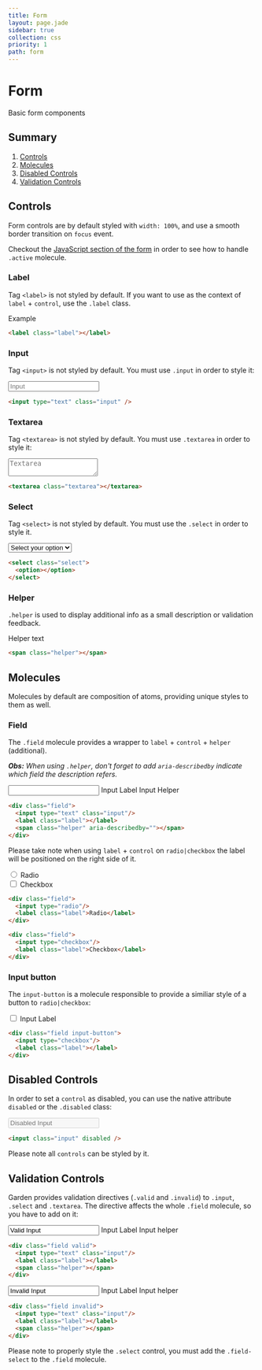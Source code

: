 ```yaml
---
title: Form
layout: page.jade
sidebar: true
collection: css
priority: 1
path: form
---
```


# Form
<p class="lead">Basic form components</p>

## Summary
1. [Controls](#controls)
2. [Molecules](#molecules)
3. [Disabled Controls](#disabled-controls)
4. [Validation Controls](#validation-controls)

## Controls
Form controls are by default styled with `width: 100%`, and use a smooth border transition on `focus` event.

Checkout the [JavaScript section of the form](form-js.html) in order to see how to handle `.active` molecule.

### Label
Tag `<label>` is not styled by default. If you want to use as the context of `label` + `control`, use the `.label` class.

<div class="example example-code">
  <label class="label">Example</label>
</div>

```html
<label class="label"></label>
```

### Input
Tag `<input>` is not styled by default. You must use `.input` in order to style it:

<div class="example example-code">
  <input type="text" class="input" placeholder="Input" />
</div>

```html
<input type="text" class="input" />
```

### Textarea
Tag `<textarea>` is not styled by default. You must use `.textarea` in order to style it:

<div class="example example-code">
  <textarea class="textarea" placeholder="Textarea"></textarea>
</div>

```html
<textarea class="textarea"></textarea>
```

### Select

Tag `<select>` is not styled by default. You must use the `.select` in order to style it.

<div class="example example-code">
  <select class="select">
    <option>Select your option</option>
    <option value="option-1">Option 1</option>
    <option value="option-2">Option 2</option>
    <option value="option-3">Option 3</option>
  </select>
</div>

```html
<select class="select">
  <option></option>
</select>
```

### Helper

`.helper` is used to display additional info as a small description or validation feedback.

<div class="example example-code">
  <span class="helper">Helper text</span>
</div>

```html
<span class="helper"></span>
```

## Molecules
Molecules by default are composition of atoms, providing unique styles to them as well.


### Field
The `.field` molecule provides a wrapper to `label` + `control` + `helper` (additional).

_**Obs:** When using `.helper`, don't forget to add `aria-describedby` indicate which field the description refers._

<div class="example example-code">
  <div class="field">
    <input type="text" class="input" name="name" id="name" />
    <label for="name" class="label">Input Label</label>
    <span class="helper" aria-describedby="name">Input Helper</span>
  </div>
</div>

```html
<div class="field">
  <input type="text" class="input"/>
  <label class="label"></label>
  <span class="helper" aria-describedby=""></span>
</div>
```

Please take note when using `label` + `control` on `radio|checkbox` the label will be positioned on the right side of it.

<div class="example example-code">
  <div class="field">
    <input type="radio" name="garden-radio" id="garden-radio"/>
    <label for="garden-radio" class="label">Radio</label>
  </div>

  <div class="field">
    <input type="checkbox" name="garden-checkbox" id="garden-checkbox"/>
    <label for="garden-checkbox" class="label">Checkbox</label>
  </div>
</div>

```html
<div class="field">
  <input type="radio"/>
  <label class="label">Radio</label>
</div>

<div class="field">
  <input type="checkbox"/>
  <label class="label">Checkbox</label>
</div>
```

### Input button
The `input-button` is a molecule responsible to provide a similiar style of a button to `radio|checkbox`:

<div class="example example-code">
  <div class="field input-button">
    <input type="checkbox" id="button-check"/>
    <label for="button-check" class="label">Input Label</label>
  </div>
</div>

```html
<div class="field input-button">
  <input type="checkbox"/>
  <label class="label"></label>
</div>
```

## Disabled Controls
In order to set a `control` as disabled, you can use the native attribute `disabled` or the `.disabled` class:

<div class="example example-code">
  <input class="input" placeholder="Disabled Input" disabled />
</div>

```html
<input class="input" disabled />
```

Please note all `controls` can be styled by it.

## Validation Controls
Garden provides validation directives (`.valid` and `.invalid`) to `.input`, `.select` and `.textarea`. The directive affects the whole `.field` molecule, so you have to add on it:

<div class="example example-code">
  <div class="field valid">
    <input type="text" class="input" value="Valid Input" />
    <label class="label">Input Label</label>
    <span class="helper">Input helper</span>
  </div>
</div>

```html
<div class="field valid">
  <input type="text" class="input"/>
  <label class="label"></label>
  <span class="helper"></span>
</div>
```

<div class="example example-code">
  <div class="field invalid">
    <input type="text" class="input" value="Invalid Input" />
    <label class="label">Input Label</label>
    <span class="helper">Input helper</span>
  </div>
</div>

```html
<div class="field invalid">
  <input type="text" class="input"/>
  <label class="label"></label>
  <span class="helper"></span>
</div>
```

Please note to properly style the `.select` control, you must add the `.field-select` to the `.field` molecule.
